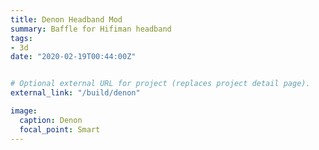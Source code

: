 ```yaml
---
title: Denon Headband Mod
summary: Baffle for Hifiman headband
tags:
- 3d
date: "2020-02-19T00:44:00Z"


# Optional external URL for project (replaces project detail page).
external_link: "/build/denon"

image:
  caption: Denon
  focal_point: Smart
---
```

